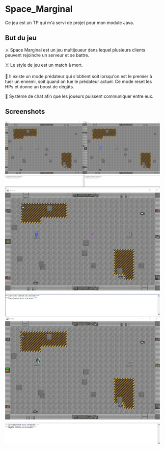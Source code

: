 # Space_Marginal

Ce jeu est un TP qui m'a servi de projet pour mon module Java. 

## But du jeu 

⚔️ Space Marginal est un jeu multijoueur dans lequel plusieurs clients peuvent rejoindre un serveur et se battre. 

☠️ Le style de jeu est un match à mort.

👺 Il existe un mode prédateur qui s'obtient soit lorsqu'on est le premier à tuer un ennemi, soit quand on tue le prédateur actuel. Ce mode reset les HPs et donne un boost de dégâts. 

📄 Système de chat afin que les joueurs puissent communiquer entre eux.

## Screenshots

![alt text](https://github.com/EnzoCasalini/IMG/blob/main/Space_Marginal1.png?raw=true)
![alt text](https://github.com/EnzoCasalini/IMG/blob/main/Space_Marginal2.png?raw=true)
![alt text](https://github.com/EnzoCasalini/IMG/blob/main/Space_Marginal3.png?raw=true)
